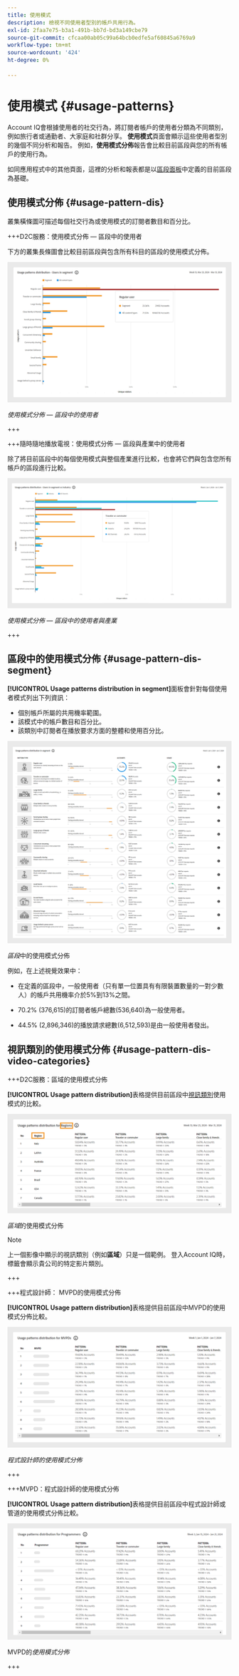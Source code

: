 ```yaml
---
title: 使用模式
description: 檢視不同使用者型別的帳戶共用行為。
exl-id: 2faa7e75-b3a1-491b-bb7d-bd3a149cbe79
source-git-commit: cfcaa00ab05c99a64bcb0edfe5af60845a6769a9
workflow-type: tm+mt
source-wordcount: '424'
ht-degree: 0%

---
```


# 使用模式 {#usage-patterns}

Account IQ會根據使用者的社交行為，將訂閱者帳戶的使用者分類為不同類別，例如旅行者或通勤者、大家庭和社群分享。 **使用模式**&#x200B;頁面會顯示這些使用者型別的幾個不同分析和報告。 例如，**使用模式分佈**&#x200B;報告會比較目前區段與您的所有帳戶的使用行為。

如同應用程式中的其他頁面，這裡的分析和報表都是以[區段面板](/help/accountiq/segments-timeinterval.md)中定義的目前區段為基礎。

## 使用模式分佈 {#usage-pattern-dis}

叢集橫條圖可描述每個社交行為或使用模式的訂閱者數目和百分比。

+++D2C服務：使用模式分佈 — 區段中的使用者

下方的叢集長條圖會比較目前區段與包含所有科目的區段的使用模式分佈。

![](assets/d2c-segment-users-industry.png)

*使用模式分佈 — 區段中的使用者*

+++

+++隨時隨地播放電視：使用模式分佈 — 區段與產業中的使用者

除了將目前區段中的每個使用模式與整個產業進行比較，也會將它們與包含您所有帳戶的區段進行比較。

![](assets/segment-users-industry.png)

*使用模式分佈 — 區段中的使用者與產業*

+++

## 區段中的使用模式分佈 {#usage-pattern-dis-segment}

**[!UICONTROL Usage patterns distribution in segment]**&#x200B;面板會針對每個使用者模式列出下列資訊：

* 個別帳戶所屬的共用機率範圍。
* 該模式中的帳戶數目和百分比。
* 該類別中訂閱者在播放要求方面的整體和使用百分比。

![](assets/usage-pattern-segmentwise.png)

*區段*&#x200B;中的使用模式分佈

例如，在上述視覺效果中：

* 在定義的區段中，一般使用者（只有單一位置具有有限裝置數量的一對少數人）的帳戶共用機率介於5%到13%之間。

* 70.2% (376,615)的訂閱者帳戶總數(536,640)為一般使用者。

* 44.5% (2,896,346)的播放請求總數(6,512,593)是由一般使用者發出。

## 視訊類別的使用模式分佈 {#usage-pattern-dis-video-categories}

+++D2C服務：區域的使用模式分佈

**[!UICONTROL Usage pattern distribution]**&#x200B;表格提供目前區段中[視訊類別](product-concepts.md##video-category-def)使用模式的比較。

![](assets/d2c-usage-patterns-regions.png)

*區域*&#x200B;的使用模式分佈

>[!NOTE]
>
>上一個影像中顯示的視訊類別（例如&#x200B;**區域**）只是一個範例。 登入Account IQ時，標籤會顯示貴公司的特定影片類別。

+++

+++程式設計師： MVPD的使用模式分佈

**[!UICONTROL Usage pattern distribution]**&#x200B;表格提供目前區段中MVPD的使用模式分佈比較。

![](assets/usage-patterns-mvpdwise.png)

*程式設計師的使用模式分佈*

+++

+++MVPD：程式設計師的使用模式分佈

**[!UICONTROL Usage pattern distribution]**&#x200B;表格提供目前區段中程式設計師或管道的使用模式分佈比較。

![](assets/usage-patterns-programmerwise.png)

MVPD的&#x200B;*使用模式分佈*

+++

